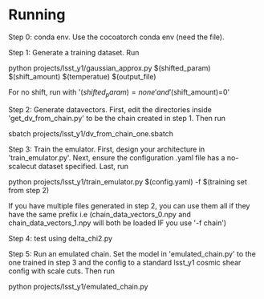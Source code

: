 # Running
Step 0: conda env. Use the cocoatorch conda env (need the file).

Step 1: Generate a training dataset. Run

  python projects/lsst_y1/gaussian_approx.py $(shifted_param) $(shift_amount) $(temperatue) $(output_file)
  
For no shift, run with '$(shifted_param)=none' and '$(shift_amount)=0'

Step 2: Generate datavectors. First, edit the directories inside 'get_dv_from_chain.py' to be the chain created in step 1. Then run
 
  sbatch projects/lsst_y1/dv_from_chain_one.sbatch
  
Step 3: Train the emulator. First, design your architecture in 'train_emulator.py'. Next, ensure the configuration .yaml file has a no-scalecut dataset specified. Last, run

  python projects/lsst_y1/train_emulator.py $(config.yaml) -f $(training set from step 2)
  
 If you have multiple files generated in step 2, you can use them all if they have the same prefix i.e (chain_data_vectors_0.npy and chain_data_vectors_1.npy will both be loaded IF you use '-f chain')
 
Step 4: test using delta_chi2.py

Step 5: Run an emulated chain. Set the model in 'emulated_chain.py' to the one trained in step 3 and the config to a standard lsst_y1 cosmic shear config with scale cuts. Then run

  python projects/lsst_y1/emulated_chain.py
  
 
